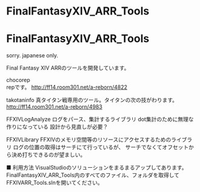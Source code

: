 FinalFantasyXIV_ARR_Tools
=========================
FinalFantasyXIV_ARR_Tools
=========================
sorry. japanese only.

Final Fantasy XIV ARRのツールを開発しています。

chocorep    
 repです。
 http://ff14.room301.net/a-reborn/4822

takotaninfo
 真タイタン戦専用のツール。タイタンの次の技がわります。
 http://ff14.room301.net/a-reborn/4983

FFXIVLogAnalyze
 ログをパース、集計するライブラリ
 dot集計のために無理な作りになっている
 設計から見直しが必要？

FFXIVLibrary
 FFXIVのメモリ空間等のリソースにアクセスするためのライブラリ
 ログの位置の取得はサーチにて行っているが、
 サーチでなくてオフセットから決め打ちできるのが望ましい。
 
 ■ 利用方法
  VisualStudioのソリューションをまるまるアップしてあります。
 FinalFantasyXIV_ARR_Tools内のすべてのファイル、フォルダを取得して
 FFXIVARR_Tools.slnを開いてください。
 
